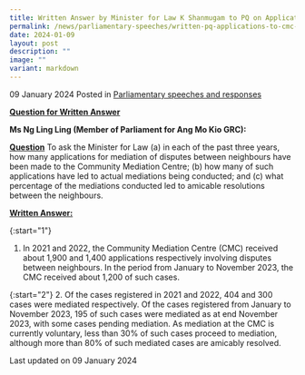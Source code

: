 ```yaml
---
title: Written Answer by Minister for Law K Shanmugam to PQ on Applications for Mediation of Disputes Between Neighbours that Reached CMC
permalink: /news/parliamentary-speeches/written-pq-applications-to-cmc-mediation-neighbour-disputes/
date: 2024-01-09
layout: post
description: ""
image: ""
variant: markdown
---
```

09 January 2024 Posted in [Parliamentary speeches and responses](/news/parliamentary-speeches) 

<b><u>Question for Written Answer</u></b>

**Ms Ng Ling Ling (Member of Parliament for Ang Mo Kio GRC):** 

<b><u>Question</u></b>
To ask the Minister for Law (a) in each of the past three years, how many applications for mediation of disputes between neighbours have been made to the Community Mediation Centre; (b) how many of such applications have led to actual
mediations being conducted; and (c) what percentage of the mediations conducted led to amicable resolutions between the neighbours.

<b><u>Written Answer:</u></b>

{:start="1"}
1.	In 2021 and 2022, the Community Mediation Centre (CMC) received about 1,900 and 1,400 applications respectively involving disputes between neighbours. In the period from January to November 2023, the CMC received about 1,200 of such cases.

{:start="2"}
2.	Of the cases registered in 2021 and 2022, 404 and 300 cases were mediated respectively. Of the cases registered from January to November 2023, 195 of such cases were mediated as at end November 2023, with some cases pending mediation. As mediation at the CMC is currently voluntary, less than 30% of such cases proceed to mediation, although more than 80% of such mediated cases are amicably resolved.

<p class="right-side-updated">Last updated on 09 January 2024</p>
